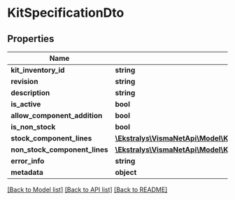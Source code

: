 # KitSpecificationDto

## Properties
Name | Type | Description | Notes
------------ | ------------- | ------------- | -------------
**kit_inventory_id** | **string** |  | [optional] 
**revision** | **string** |  | [optional] 
**description** | **string** |  | [optional] 
**is_active** | **bool** |  | [optional] 
**allow_component_addition** | **bool** |  | [optional] 
**is_non_stock** | **bool** |  | [optional] 
**stock_component_lines** | [**\Ekstralys\VismaNetApi\Model\KitSpecificationStockComponentsDto[]**](KitSpecificationStockComponentsDto.md) |  | [optional] 
**non_stock_component_lines** | [**\Ekstralys\VismaNetApi\Model\KitSpecificationNonStockComponentDto[]**](KitSpecificationNonStockComponentDto.md) |  | [optional] 
**error_info** | **string** |  | [optional] 
**metadata** | **object** |  | [optional] 

[[Back to Model list]](../README.md#documentation-for-models) [[Back to API list]](../README.md#documentation-for-api-endpoints) [[Back to README]](../README.md)


